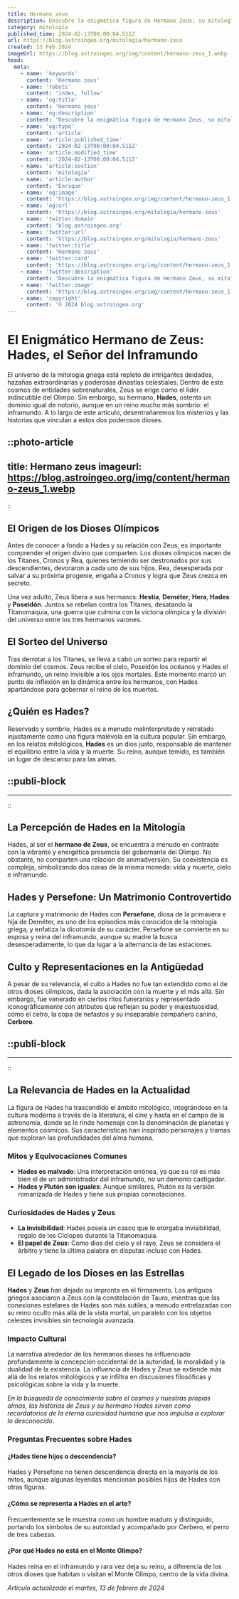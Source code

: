 ```yaml
---
title: Hermano zeus
description: Descubre la enigmática figura de Hermano Zeus, su mitología e influencia en la cultura. Explora con nosotros sus historias y legado.
category: mitologia
published_time: 2024-02-13T08:00:04.511Z
url: https://blog.astroingeo.org/mitologia/hermano-zeus
created: 13 Feb 2024
imageUrl: https://blog.astroingeo.org/img/content/hermano-zeus_1.webp
head:
  meta:
    - name: 'keywords'
      content: 'Hermano zeus'
    - name: 'robots'
      content: 'index, follow'
    - name: 'og:title'
      content: 'Hermano zeus'
    - name: 'og:description'
      content: 'Descubre la enigmática figura de Hermano Zeus, su mitología e influencia en la cultura. Explora con nosotros sus historias y legado.'
    - name: 'og:type'
      content: 'article'
    - name: 'article:published_time'
      content: '2024-02-13T08:00:04.511Z'
    - name: 'article:modified_time'
      content: '2024-02-13T08:00:04.511Z'
    - name: 'article:section'
      content: 'mitologia'
    - name: 'article:author'
      content: 'Enrique'
    - name: 'og:image'
      content: 'https://blog.astroingeo.org/img/content/hermano-zeus_1.webp'
    - name: 'og:url'
      content: 'https://blog.astroingeo.org/mitologia/hermano-zeus'
    - name: 'twitter:domain'
      content: 'blog.astroingeo.org'
    - name: 'twitter:url'
      content: 'https://blog.astroingeo.org/mitologia/hermano-zeus'
    - name: 'twitter:title'
      content: 'Hermano zeus'
    - name: 'twitter:card'
      content: 'https://blog.astroingeo.org/img/content/hermano-zeus_1.webp'
    - name: 'twitter:description'
      content: 'Descubre la enigmática figura de Hermano Zeus, su mitología e influencia en la cultura. Explora con nosotros sus historias y legado.'
    - name: 'twitter:image'
      content: 'https://blog.astroingeo.org/img/content/hermano-zeus_1.webp'
    - name: 'copyright'
      content: '© 2024 blog.astroingeo.org'
---
```

# El Enigmático Hermano de Zeus: Hades, el Señor del Inframundo

El universo de la mitología griega está repleto de intrigantes deidades, hazañas extraordinarias y poderosas dinastías celestiales. Dentro de este cosmos de entidades sobrenaturales, Zeus se erige como el líder indiscutible del Olimpo. Sin embargo, su hermano, **Hades**, ostenta un dominio igual de notorio, aunque en un reino mucho más sombrío: el inframundo. A lo largo de este artículo, desentrañaremos los misterios y las historias que vinculan a estos dos poderosos dioses.


::photo-article
---
title: Hermano zeus
imageurl: https://blog.astroingeo.org/img/content/hermano-zeus_1.webp
---
::


## El Origen de los Dioses Olímpicos

Antes de conocer a fondo a Hades y su relación con Zeus, es importante comprender el origen divino que comparten. Los dioses olímpicos nacen de los Titanes, Cronos y Rea, quienes temiendo ser destronados por sus descendientes, devoraron a cada uno de sus hijos. Rea, desesperada por salvar a su próxima progenie, engaña a Cronos y logra que Zeus crezca en secreto.

Una vez adulto, Zeus libera a sus hermanos: **Hestia**, **Deméter**, **Hera**, **Hades** y **Poseidón**. Juntos se rebelan contra los Titanes, desatando la Titanomaquia, una guerra que culmina con la victoria olímpica y la división del universo entre los tres hermanos varones.

## El Sorteo del Universo

Tras derrotar a los Titanes, se lleva a cabo un sorteo para repartir el dominio del cosmos. Zeus recibe el cielo, Poseidón los océanos y Hades el inframundo, un reino invisible a los ojos mortales. Este momento marcó un punto de inflexión en la dinámica entre los hermanos, con Hades apartándose para gobernar el reino de los muertos.

## ¿Quién es Hades?

Reservado y sombrío, Hades es a menudo malinterpretado y retratado injustamente como una figura malévola en la cultura popular. Sin embargo, en los relatos mitológicos, **Hades** es un dios justo, responsable de mantener el equilibrio entre la vida y la muerte. Su reino, aunque temido, es también un lugar de descanso para las almas.


  ::publi-block
  ---
  ---
  ::
  
  
## La Percepción de Hades en la Mitología

Hades, al ser el **hermano de Zeus**, se encuentra a menudo en contraste con la vibrante y energética presencia del gobernante del Olimpo. No obstante, no comparten una relación de animadversión. Su coexistencia es compleja, simbolizando dos caras de la misma moneda: vida y muerte, cielo e inframundo.

## Hades y Persefone: Un Matrimonio Controvertido

La captura y matrimonio de Hades con **Persefone**, diosa de la primavera e hija de Deméter, es uno de los episodios más conocidos de la mitología griega, y enfatiza la dicotomía de su carácter. Persefone se convierte en su esposa y reina del inframundo, aunque su madre la busca desesperadamente, lo que da lugar a la alternancia de las estaciones.

## Culto y Representaciones en la Antigüedad

A pesar de su relevancia, el culto a Hades no fue tan extendido como el de otros dioses olímpicos, dada la asociación con la muerte y el más allá. Sin embargo, fue venerado en ciertos ritos funerarios y representado iconográficamente con atributos que reflejan su poder y majestuosidad, como el cetro, la copa de nefastos y su inseparable compañero canino, **Cerbero**.


  ::publi-block
  ---
  ---
  ::
  
  
## La Relevancia de Hades en la Actualidad

La figura de Hades ha trascendido el ámbito mitológico, integrándose en la cultura moderna a través de la literatura, el cine y hasta en el campo de la astronomía, donde se le rinde homenaje con la denominación de planetas y elementos cósmicos. Sus características han inspirado personajes y tramas que exploran las profundidades del alma humana.

### Mitos y Equivocaciones Comunes

- **Hades es malvado**: Una interpretación errónea, ya que su rol es más bien el de un administrador del inframundo, no un demonio castigador.
- **Hades y Plutón son iguales**: Aunque similares, Plutón es la versión romanizada de Hades y tiene sus propias connotaciones.

### Curiosidades de Hades y Zeus

- **La invisibilidad**: Hades poseía un casco que le otorgaba invisibilidad, regalo de los Cíclopes durante la Titanomaquia.
- **El papel de Zeus**: Como dios del cielo y el rayo, Zeus se considera el árbitro y tiene la última palabra en disputas incluso con Hades.

## El Legado de los Dioses en las Estrellas

**Hades** y **Zeus** han dejado su impronta en el firmamento. Los antiguos griegos asociaron a Zeus con la constelación de Tauro, mientras que las conexiones estelares de Hades son más sutiles, a menudo entrelazadas con su reino oculto más allá de la vista mortal, un paralelo con los objetos celestes invisibles sin tecnología avanzada.

### Impacto Cultural

La narrativa alrededor de los hermanos dioses ha influenciado profundamente la concepción occidental de la autoridad, la moralidad y la dualidad de la existencia. La influencia de Hades y Zeus se extiende más allá de los relatos mitológicos y se infiltra en discusiones filosóficas y psicológicas sobre la vida y la muerte.

*En la búsqueda de conocimiento sobre el cosmos y nuestras propias almas, las historias de Zeus y su hermano Hades sirven como recordatorios de la eterna curiosidad humana que nos impulsa a explorar lo desconocido.*

### Preguntas Frecuentes sobre Hades

#### ¿Hades tiene hijos o descendencia?
Hades y Persefone no tienen descendencia directa en la mayoría de los mitos, aunque algunas leyendas mencionan posibles hijos de Hades con otras figuras.

#### ¿Cómo se representa a Hades en el arte?
Frecuentemente se le muestra como un hombre maduro y distinguido, portando los símbolos de su autoridad y acompañado por Cerbero, el perro de tres cabezas.

#### ¿Por qué Hades no está en el Monte Olimpo?
Hades reina en el inframundo y rara vez deja su reino, a diferencia de los otros dioses que habitan o visitan el Monte Olimpo, centro de la vida divina.

_Artículo actualizado el martes, 13 de febrero de 2024_